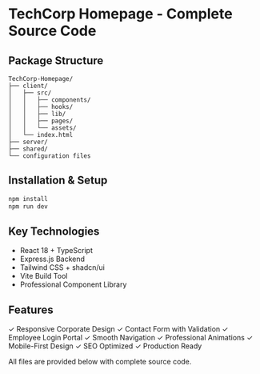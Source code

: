 # TechCorp Homepage - Complete Source Code

## Package Structure
```
TechCorp-Homepage/
├── client/
│   ├── src/
│   │   ├── components/
│   │   ├── hooks/
│   │   ├── lib/
│   │   ├── pages/
│   │   └── assets/
│   └── index.html
├── server/
├── shared/
└── configuration files
```

## Installation & Setup
```bash
npm install
npm run dev
```

## Key Technologies
- React 18 + TypeScript
- Express.js Backend
- Tailwind CSS + shadcn/ui
- Vite Build Tool
- Professional Component Library

## Features
✓ Responsive Corporate Design
✓ Contact Form with Validation
✓ Employee Login Portal
✓ Smooth Navigation
✓ Professional Animations
✓ Mobile-First Design
✓ SEO Optimized
✓ Production Ready

All files are provided below with complete source code.